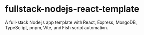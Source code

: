 # fullstack-nodejs-react-template
A full-stack Node.js app template with React, Express, MongoDB, TypeScript, pnpm, Vite, and Fish script automation.
